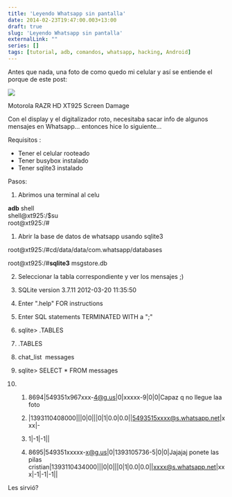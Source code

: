 ```yaml
---
title: 'Leyendo Whatsapp sin pantalla'
date: 2014-02-23T19:47:00.003+13:00
draft: true
slug: 'Leyendo Whatsapp sin pantalla'
externalLink: ""
series: []
tags: [tutorial, adb, comandos, whatsapp, hacking, Android]
---
```


Antes que nada, una foto de como quedo mi celular y así se entiende el porque de este post:  

[![](http://1.bp.blogspot.com/-UCuTstnnoJk/UwmViEEZY3I/AAAAAAAAWv8/9tqGGYQECOs/s1600/1743595_10203157795488509_822009600_n.jpg)](http://1.bp.blogspot.com/-UCuTstnnoJk/UwmViEEZY3I/AAAAAAAAWv8/9tqGGYQECOs/s1600/1743595_10203157795488509_822009600_n.jpg)

Motorola RAZR HD XT925 Screen Damage

Con el display y el digitalizador roto, necesitaba sacar info de algunos mensajes en Whatsapp... entonces hice lo siguiente...  
  
Requisitos :  
  

*   Tener el celular rooteado
*   Tener busybox instalado
*   Tener sqlite3 instalado

Pasos:

1.  Abrimos una terminal al celu

**adb** shell  
shell@xt925:/$su  
root@xt925:/#  

1.  Abrir la base de datos de whatsapp usando sqlite3

root@xt925:/#cd/data/data/com.whatsapp/databases

root@xt925:/#**sqlite3** msgstore.db  

2.  Seleccionar la tabla correspondiente y ver los mensajes ;)

1.  SQLite version 3.7.11 2012\-03\-20 11:35:50
    
2.  Enter ".help" FOR instructions
    
3.  Enter SQL statements TERMINATED WITH a ";"
    
4.  sqlite\> .TABLES
    
5.  .TABLES
    
6.  chat\_list  messages
    
7.  sqlite\> SELECT \* FROM messages
    
8.  1.  8694|549351x967xxx\-4@g.us|0|xxxxx\-9|0|0|Capaz q no llegue laa foto
        
    2.  |1393110408000|||0|0|||0|1|0.0|0.0||5493515xxxx@s.whatsapp.net|xxx|-
        
    3.  1|-1|-1||
        
    4.  8695|549351xxxxx\-x@g.us|0|1393105736\-5|0|0|Jajajaj ponete las pilas cristian|1393110434000|||0|0|||0|1|0.0|0.0||xxxx@s.whatsapp.net|xxx|-1|-1|-1||
        

  
Les sirvió?